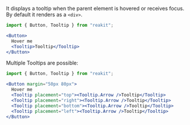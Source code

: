It displays a tooltip when the parent element is hovered or receives focus. By default it renders as a `<div>`.

```jsx
import { Button, Tooltip } from "reakit";

<Button>
  Hover me
  <Tooltip>Tooltip</Tooltip>
</Button>
```

Multiple Tooltips are possible:

```jsx
import { Button, Tooltip } from "reakit";

<Button margin="50px 80px">
  Hover me
  <Tooltip placement="top"><Tooltip.Arrow />Tooltip</Tooltip>
  <Tooltip placement="right"><Tooltip.Arrow />Tooltip</Tooltip>
  <Tooltip placement="bottom"><Tooltip.Arrow />Tooltip</Tooltip>
  <Tooltip placement="left"><Tooltip.Arrow />Tooltip</Tooltip>
</Button>
```
